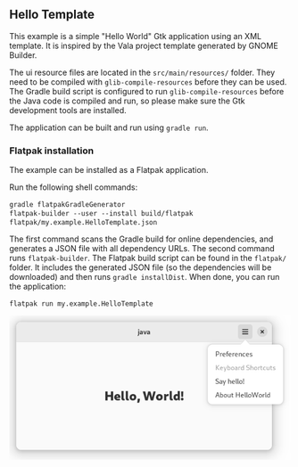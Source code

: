 ## Hello Template

This example is a simple "Hello World" Gtk application using an XML template. 
It is inspired by the Vala project template generated by GNOME Builder.

The ui resource files are located in the `src/main/resources/` folder. They 
need to be compiled with `glib-compile-resources` before they can be used. The 
Gradle build script is configured to run `glib-compile-resources` before the 
Java code is compiled and run, so please make sure the Gtk development tools 
are installed.

The application can be built and run using `gradle run`.

### Flatpak installation

The example can be installed as a Flatpak application.

Run the following shell commands:

```shell
gradle flatpakGradleGenerator
flatpak-builder --user --install build/flatpak flatpak/my.example.HelloTemplate.json
```

The first command scans the Gradle build for online dependencies, and generates 
a JSON file with all dependency URLs. The second command runs `flatpak-builder`. 
The Flatpak build script can be found in the `flatpak/` folder. It includes the 
generated JSON file (so the dependencies will be downloaded) and then runs 
`gradle installDist`. When done, you can run the application:

```shell
flatpak run my.example.HelloTemplate
```

![Hello World (template based) screenshot](template-helloworld.png)
